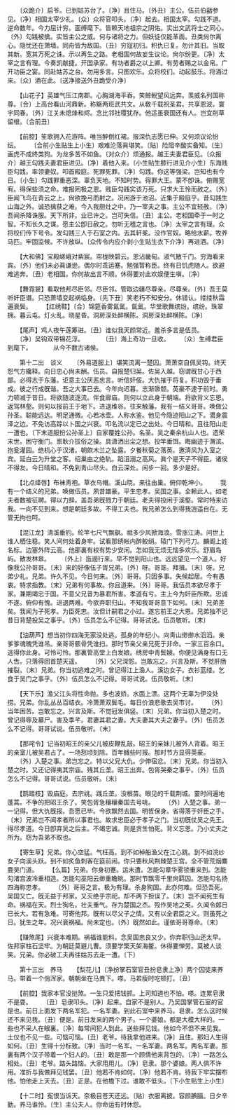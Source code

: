 <!-- { "loadSidebar": true } -->
　　〔众跪介〕启爷。已到姑苏台了。〔净〕且住马。〔外丑〕主公。伍员伯嚭参见。〔净〕相国太宰少礼。〔众〕众将官叩头。〔净〕起去。相国太宰。勾践不道。逆命数年。今力屈计穷。面缚麾下。皆赖天地祖宗之阴佑。实出文武将士之同心。〔外〕勾践被擒。实皆主公之威。何与诸将之力。但妖徒仅能革面。丑类尙尔离心。隐忧还在萧墙。同舟皆为敌国。〔丑〕穷寇初归。积仇已复。勿计其旧。当取其新。宽其万死之诛。示以再生之路。老相国何故妄生议论。尙尔纷更。〔净〕太宰之言有理。今奏凯献捷。开国承家。有功者爵之以上卿。有劳者赐之以金帛。广开功臣之宴。同赴姑苏之台。勿用多言。只图欢乐。众将校们。动起鼓乐。将酒过来。〔众〕酒在此。〔送净接送外丑跪受介净〕 

　　【山花子】英雄气压江南郡。心胸湖海平吞。笑鲸鲵望风远奔。羡威名列国称尊。〔合〕上高台看山河鼎新。称觞两班武共文。从敎千载祝圣君。共享恩波。寰宇同春。〔外〕江关未熄烽和烬。念比邻社稷犹存。他运虽衰国还有人。岂宜削草留根。〔合前丑〕 

　　【前腔】笙歌拥入花游阵。唯当醉倒红裙。报深仇志愿已伸。又何须议论纷纭。 
　　〔合前小生贴生上小生〕艰难沦落眞堪笑。〔贴〕险阻辛酸实备知。〔生〕画虎不成终类狗。为龙多苦不如鱼。〔对众介〕烦通报。越王夫妻君臣见。〔众报介〕越王勾践夫妻君臣进见。〔净〕着他入来。〔小生贴生膝行进见介小生〕东海贱臣勾践。率领妻奴。叩首殿庭。死罪死罪。〔净〕勾践。你这等强梁。岂知也有今日。〔小生〕勾践罪重恶深。辜负天地。不知时势。得罪大王。蒙不卽诛。俯赐宽宥。得保些须之命。难报罔极之恩。贱臣勾践实该万死。只求大王怜而赦之。〔外〕臣闻飞鸟在靑云之上。尙欲挽弓而射之。况闲游于池沼。近集于殿庭乎。昔勾践生山海之外。诚恐擒获之难。今入我厨灶之中。乃一宰夫之事。主公不宜轻赦。〔净〕吾闻杀降诛服。天下所非。业已许之。岂可失信。〔丑〕主公。老相国牵于一时之智。不知长久之谋。愿主公卽日赦之。勿听无稽之言也。〔净〕太宰之言有理。众将校们传下号令。发勾践三人于石室之内。去其轩冕。没作官奴。略给水薪。牧养马匹。牢固监候。不许放纵。〔众传令内应介剥小生贴生衣下介净〕再进酒。〔净〕 

　　【大和佛】宝殿嵯峨对紫宸。帘栊映碧云。恩沾畿甸。淑气散千门。穷海看来宾。〔外〕他们未必眞谦逊。偶尔时乖运蹇。勉强暂称臣。终有日饥虎随人。欲避难逃奔。〔丑〕老相国。你何故出言不顺。休得要对此欢娱便生嗔。〔净〕 

　　【舞霓裳】看取他邦尽臣邻。尽臣邻。管取边疆尽尊亲。尽尊亲。〔外〕吾王莫听奸臣谮。只恐萧墙变起祸临身。〔先下丑〕笑老朽不知安分。休错认。缕缕秋霜遍衰鬓。 
　　【红绣鞋】〔合〕锦筵香雾氤氲。氤氲。华堂歌舞缤纷。缤纷。珠翠拥。暮云屯。灯火乱。晓星昏。洞房深处醉横陈。洞房深处醉横陈。〔净〕 

　　【尾声】鸡人夜午莲筹进。〔丑〕谁似我天颜常近。羞杀多言是伍员。 
　　〔净〕吴钩双带锦花浮。　　　　〔丑〕海上奇功一旦收。 
　　〔众〕生缚君臣到麾下。　　　　从今不数古诸侯。 

　　第十二出　谈义 
　　〔外易道服上〕堪笑流离一楚囚。萧萧空自佩吴钩。终天怨气方纔释。向日忠心尙未酬。伍员。自报楚归吴。佐吴入越。窃谓旣甘心于西鄙。必得志于东藩。讵意主公厌恶忠言。听信奸佞。大仇摧于将复。积功毁于垂成。彼之行成旣谐。吾之大事已去。今年向迟暮。志渐隳颓。英豪不逮于前时。勇力顿减于昔日。将欲随波逐流。伴食廊庙。则何以立此身于朝端。将欲背义忘恩。返驾林壑。则何以报前王于地下。进退维谷。往来触藩。我有一结义哥哥。唤做公孙圣。聪能远达。明足通微。心若冰壶。人称水鉴。他见今隐迹阳山之下。潜身震泽之边。不免访高踪以卜国之兴衰。叩名流以定已之出处。今日晴和。且往阳山走一遭也。〔下末道服扮公孙圣上〕自家覆姓公孙。名圣。吴之秦余杭山人也。遗荣末世。困守衡门。禀耿介拔俗之操。具潇洒出尘之想。投竿垂饵。晦幽迹于渭滨。抱瓮灌园。绝机心于汉渚。朝飮木兰之坠露。夕餐秋菊之落英。邀淸风为入室之宾。延白云为升堂之客。绍巢由之绝轨。蹈沮溺之高风。眞个是天子不得臣。诸侯不得友。今日晴和。不免到靑山尽头。白云深处。闲步一回。多少是好。 

　　【北点绛唇】布袜靑袍。草衣乌帽。溪山晓。来往由巢。俯仰乾坤小。 
　　我有一个结义的兄弟。唤做伍员。夙昔雄豪。平生忠孝。吴国之事。全赖此人。如老夫者数被征聘。得以力辞。盖吾弟旣戮力于朝廷。老夫得投闲于溪壑。常时特来访我。一向不见到来。想是朝廷多故。不得工夫也。我兄弟怎么到得我逍遥自在。无管无拘也呵。 

　　【混江龙】淸溪垂钓。纶竿七尺气飘飖。祗多少风掀海浪。雪涨江涛。问世上谁人栖住稳。笑人间何处着身牢。试看那绣帐内醉鲛绡。辕门下列弓刀。麟阁上姓名标。边塞外阵云高。他那裏有权有势少安闲。怎如我无烦无恼多欢乐。舒眉岛屿。散发林皋。 
　　〔外上〕迤逦行来。早不觉到阳山也。远远望见一个道人。好像我公孙哥哥。〔末〕来的好像伍子胥兄弟。〔外〕呀。哥哥。拜揖。〔末〕呀。兄弟少礼。兄弟。许久不见。今日何来。〔外〕哥哥。只因多事。失候起居。今有愚衷。特求指教。〔末〕兄弟有何事故。你且道来。〔外〕哥哥。我伍员本欲尽孝于家。兼期竭忠于国。不意父兄昔为暴君所害。孝道有亏。主上今为奸臣所欺。忠诚不遂。俯仰有愧。进退两难。今欲弃职归山。不知我哥哥意下如何。〔末〕兄弟差矣。我闻为子死孝。为臣死忠。汝但计嗣君之小过。遂忘前王之大恩。兄弟独不记昔日背楚投吴之事乎。〔外〕伍员怎么不记得。哥哥试说。伍员敬听。〔末〕 

　　【油葫芦】想当初你四海无家没处逃。孤身的年纪小。向靑山缈缈水滔滔。亲爹爹魂魄凭谁吊。亲哥哥骸骨凭谁扫。那时节亲父亲兄死于非命。一家三百余口。逃得你此身。可怜可怜。那裏管高堂上白发娘。绣房中靑鬓嫂。你便见满身有口无人吿。只落得回首楚天遥。 
　　〔外〕父兄深怨。岂敢忘之。兴言及斯。不觉肝肠摧裂。〔末〕兄弟。你当初逃难之时。曾记得江上渔人。溪边女子。衣衫蓝缕。乞食于吴门之事乎。〔外〕伍员怎么不记得。哥哥试说。伍员敬听。〔末〕 

　　【天下乐】渔父江头将性命抛。多也波娇。水面上漂。这两个无辜为伊没处捞。兄弟。你乱丛丛百结衣。冷萧萧双鬓毛。每日价浪悲歌去吴市讨。 
　　〔外〕当年困苦。岂敢忘之。兴言及斯。不觉冠发俱竖。〔末〕兄弟。你当初入楚之时。曾记得辱及墓尸。害及季芊。君妻其君之妻。大夫妻其大夫之妻乎。〔外〕伍员怎么不记得。哥哥试说。伍员敬听。〔末〕 

　　【那咤令】记当初昭王的亲父儿被皮鞭乱敲。昭王的亲妹儿被外人背着。昭王的亲室儿被吴君占了。一场愁顷刻除。百年雠些时报。那时节方显得英豪。 
　　〔外〕入楚之事。弟岂忘之。特以父兄大仇。少伸宿忿。〔末〕兄弟。你当初入楚之时。又还记得夷其宗庙。残其丘垄。昭王出奔。包胥哭秦之事乎。〔外〕伍员怎么不记得。哥哥试说。伍员敬听。〔末〕 

　　【鹊踏枝】毁庙庭。去宗祧。践丘垄。没根苗。眼见的千载荆城。霎时间遍地蓬蒿。不争的把昭王杀了。笑包胥急穰穰秦国去号咷。 
　　〔外〕入楚之事。弟一一记得。但大仇旣报。吾愿已毕。今欲飘然去国。明哲保身。省得落于奸臣之手。〔末〕兄弟岂不闻孝者所以事君也。故求忠臣必于孝子之门。当初旣仗吴之先王。得尽孝道。今日卽弃吴之后主。不竭忠诚。则是贪生怕死。背义忘恩。乃小丈夫之所为。窃为吾弟不取也。 

　　【寄生草】兄弟。你心空猛。气枉高。到不如棹船渔父在江心跳。到不如浣纱女子向溪头跃。到不如炙鱼刺客在筵前闹。你只要秋风荆棘楚王宫。全不管荒烟麋鹿吴门道。 
　　【么篇】兄弟。你身初蹇。运未遭。怎能勾章华雾锁重来到。怎能勾渚宫波冷重相造。怎能勾巫阳云缈重瞻眺。那时节飘零千里尙羁囚。怎能勾名扬四海称忠孝。 
　　〔外〕哥哥之言。极为有理。杀身狥国。此亦何难。但恐吾死。吴国又亡。旣无益于邦家。又灭绝乎宗祀。却不两下担误了。〔末〕岂不闻死生有命。祸福在天。烈士狥名。壮夫重气。存为楚国之杰。殁作吴地之英。久闻令郞日已长大。若有急难。可寄他邦。旣有以尽父子之情。又有以全君臣之义。则虽死之日。犹生之年。况兴衰祸福。尙未定也。〔外〕旣然如此。谨依哥哥尊命。〔末〕 

　　【赚煞尾】兴衰本难期。祸福谁能料。念吴国忠良又少。你弃职归山还太早。佐邦家柱石坚牢。为朝廷莫避儿曹。须要学檠天架海鳌。休得要惮劳。莫被人谈笑。兄弟。你必破工夫再往姑苏去走一遭。〔下〕 

　　第十三出　养马 
　　【梨花儿】〔净扮掌石室官丑扮皂隶上净〕两个囚徒来养马。带着一个俏浑家。朝朝坐在马粪下。嗏。马若瘦时吃顿打。〔丑〕 

　　【前腔】我家本官没挞煞。一生只爱把钱抓。上司知道也不怕。嗏。连累皂隶不是耍。 
　　〔丑〕皂隶叩头。〔净〕起来。自家不是别人。乃吴国掌管石室的官是也。前日上面发下两名军犯。一名军妻。到此石室中来养马。皂隶。怎么这时候还不来见我。〔丑〕便是。前日发来的两个男子。一个婆娘。都是大模大样的。一些也不采人在眼裏。〔净〕每常间犯人到此。送些拜见钱。他如今不但不来见我。土仪也不见一些。可恼可恼。〔丑〕老爷。待我拿他进来。〔净〕且住。那妇人生得如何。〔丑〕生得十分标致。〔净〕当时一名军。一名军妻。两名军。两名军妻。那裏有两个汉子带着一个妇人的。〔丑〕敢是那一个顾倩他来背包的。〔净〕一路怎么相处。〔丑〕老爷。路头路恼。大家用用儿。〔净〕皂隶。那个婆娘。两人俱不许用。准折与我做拜见钱罢。〔丑〕他若不肯如何。〔净〕他若不肯。待我下牢实摆布他。怕他走上天去。〔丑〕正是。在他檐下过。谁敢不低头。〔下小生贴生上小生〕 

　　【十二时】寃恨当诉天。奈极目苍天还远。〔贴〕衣服离披。容颜腆腼。日夕辛勤。养马谁怜。〔生〕主公夫人。你命运有时休怨。 
